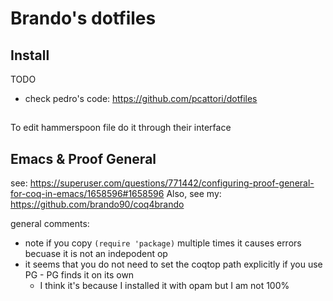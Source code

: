 # Brando's dotfiles

## Install

TODO

- check pedro's code: https://github.com/pcattori/dotfiles

##

To edit hammerspoon file do it through their interface


## Emacs & Proof General

see: https://superuser.com/questions/771442/configuring-proof-general-for-coq-in-emacs/1658596#1658596
Also, see my: https://github.com/brando90/coq4brando

general comments:

- note if you copy `(require 'package)` multiple times it causes errors becuase it is not an indepodent op
- it seems that you do not need to set the coqtop path explicitly if you use PG - PG finds it on its own
  - I think it's because I installed it with opam but I am not 100%
